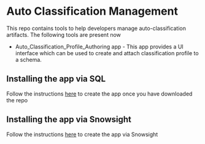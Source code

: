 # Auto Classification Management
This repo contains tools to help developers manage auto-classification artifacts.
The following tools are present now
* Auto_Classification_Profile_Authoring app - This app provides a UI interface which can be used to create and attach classification profile to a schema.

## Installing the app via SQL
Follow the instructions [here](https://docs.snowflake.com/en/developer-guide/streamlit/create-streamlit-sql) to create the app once you have downloaded the repo
## Installing the app via Snowsight
Follow the instructions [here](https://docs.snowflake.com/en/developer-guide/streamlit/create-streamlit-ui) to create the app via Snowsight



